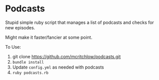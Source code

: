 # Podcasts

Stupid simple ruby script that manages a list of podcasts and checks for new episodes.

Might make it faster/fancier at some point.

To Use:
1. git clone https://github.com/mcritchlow/podcasts.git
2. `bundle install`
3. Update `config.yml` as needed with podcasts
4. `ruby podcasts.rb`
